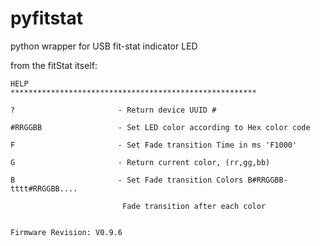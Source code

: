 # pyfitstat
python wrapper for USB fit-stat indicator LED

from the fitStat itself:
```
HELP
*******************************************************

?                       - Return device UUID #

#RRGGBB                 - Set LED color according to Hex color code

F                       - Set Fade transition Time in ms 'F1000'

G                       - Return current color, (rr,gg,bb)

B                       - Set Fade transition Colors B#RRGGBB-tttt#RRGGBB....

                         Fade transition after each color


Firmware Revision: V0.9.6
```
